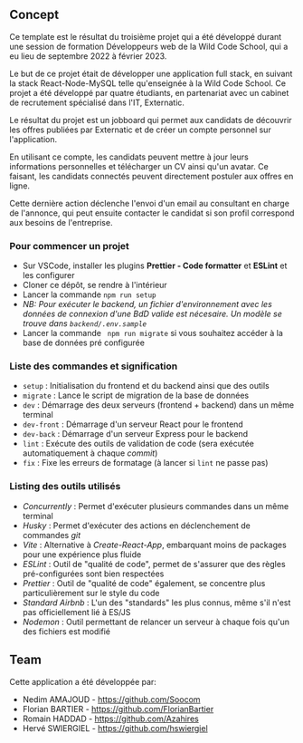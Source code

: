 ## Concept

Ce template est le résultat du troisième projet qui a été développé durant une session de formation Développeurs web de la Wild Code School, qui a eu lieu de septembre 2022 à février 2023.

Le but de ce projet était de développer une application full stack, en suivant la stack React-Node-MySQL telle qu'enseignée à la Wild Code School. Ce projet a été développé par quatre étudiants, en partenariat avec un cabinet de recrutement spécialisé dans l'IT, Externatic.

Le résultat du projet est un jobboard qui permet aux candidats de découvrir les offres publiées par Externatic et de créer un compte personnel sur l'application.

En utilisant ce compte, les candidats peuvent mettre à jour leurs informations personnelles et télécharger un CV ainsi qu'un avatar. Ce faisant, les candidats connectés peuvent directement postuler aux offres en ligne.

Cette dernière action déclenche l'envoi d'un email au consultant en charge de l'annonce, qui peut ensuite contacter le candidat si son profil correspond aux besoins de l'entreprise. 

### Pour commencer un projet

- Sur VSCode, installer les plugins **Prettier - Code formatter** et **ESLint** et les configurer
- Cloner ce dépôt, se rendre à l'intérieur
- Lancer la commande `npm run setup`
- _NB: Pour exécuter le backend, un fichier d'environnement avec les données de connexion d'une BdD valide est nécesaire. Un modèle se trouve dans `backend/.env.sample`_
- Lancer la commande ` npm run migrate` si vous souhaitez accéder à la base de données pré configurée

### Liste des commandes et signification

- `setup` : Initialisation du frontend et du backend ainsi que des outils
- `migrate` : Lance le script de migration de la base de données
- `dev` : Démarrage des deux serveurs (frontend + backend) dans un même terminal
- `dev-front` : Démarrage d'un serveur React pour le frontend
- `dev-back` : Démarrage d'un serveur Express pour le backend
- `lint` : Exécute des outils de validation de code (sera exécutée automatiquement à chaque _commit_)
- `fix` : Fixe les erreurs de formatage (à lancer si `lint` ne passe pas)


### Listing des outils utilisés

- _Concurrently_ : Permet d'exécuter plusieurs commandes dans un même terminal
- _Husky_ : Permet d'exécuter des actions en déclenchement de commandes _git_
- _Vite_ : Alternative à _Create-React-App_, embarquant moins de packages pour une expérience plus fluide
- _ESLint_ : Outil de "qualité de code", permet de s'assurer que des règles pré-configurées sont bien respectées
- _Prettier_ : Outil de "qualité de code" également, se concentre plus particulièrement sur le style du code
- _Standard Airbnb_ : L'un des "standards" les plus connus, même s'il n'est pas officiellement lié à ES/JS
- _Nodemon_ : Outil permettant de relancer un serveur à chaque fois qu'un des fichiers est modifié

## Team

Cette application a été développée par:
- Nedim AMAJOUD - https://github.com/Soocom
- Florian BARTIER - https://github.com/FlorianBartier
- Romain HADDAD - https://github.com/Azahires
- Hervé SWIERGIEL - https://github.com/hswiergiel

